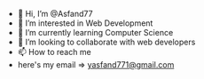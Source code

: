 - 👋 Hi, I’m @Asfand77
- 👀 I’m interested in Web Development
- 🌱 I’m currently learning Computer Science
- 💞️ I’m looking to collaborate with web developers
- 📫 How to reach me
- here's my email => yasfand771@gmail.com 

<!---
Asfand77/Asfand77 is a ✨ special ✨ repository because its `README.md` (this file) appears on your GitHub profile.
You can click the Preview link to take a look at your changes.
--->
